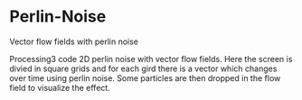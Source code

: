 # Perlin-Noise
Vector flow fields with perlin noise

Processing3 code 2D perlin noise with vector flow fields. Here the screen is divied in square grids and for each gird there is a
vector which changes over time using perlin noise. Some particles are then dropped in the flow field to visualize the effect.

